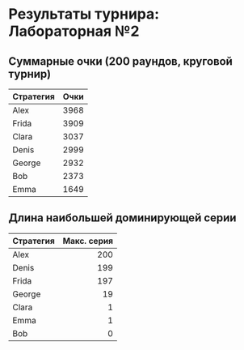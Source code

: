 # Результаты турнира: Лабораторная №2

## Суммарные очки (200 раундов, круговой турнир)

| Стратегия | Очки |
| --- | ---: |
| Alex | 3968 |
| Frida | 3909 |
| Clara | 3037 |
| Denis | 2999 |
| George | 2932 |
| Bob | 2373 |
| Emma | 1649 |

## Длина наибольшей доминирующей серии

| Стратегия | Макс. серия |
| --- | ---: |
| Alex | 200 |
| Denis | 199 |
| Frida | 197 |
| George | 19 |
| Clara | 1 |
| Emma | 1 |
| Bob | 0 |

